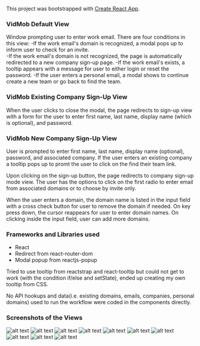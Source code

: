 This project was bootstrapped with [Create React App](https://github.com/facebook/create-react-app).

### VidMob Default View

Window prompting user to enter work email.  There are four conditions in this view:
-If the work email's domain is recognized, a modal pops up to inform user to check for an invite.  
-If the work email's domain is not recognized, the page is automatically redirected to a new company sign-up page.
-If the work email's exists, a tooltip appears with a message for user to either login or reset the password.
-If the user enters a personal email, a modal shows to continue create a new team or go back to find the team.  


### VidMob Existing Company Sign-Up View

When the user clicks to close the modal, the page redirects to sign-up view with a form for the user to enter first name, last name, display name (which is optional), and password.  

### VidMob New Company Sign-Up View

User is prompted to enter first name, last name, display name (optional), password, and associated company.  If the user enters an existing company a tooltip pops up to promt the user to click on the find their team link.  

Upon clicking on the sign-up button, the page redirects to company sign-up mode view.  The user has the options to click on the first radio to enter email from associated domains or to choose by invite only.  

When the user enters a domain, the domain name is listed in the input field with a cross check button for user to remove the domain if needed.  On key press down, the cursor reappears for user to enter domain names.  On clicking inside the input field, user can add more domains.  

### Frameworks and Libraries used
- React
- Redirect from react-router-dom
- Modal popup from reactjs-popup

Tried to use tooltip from reactstrap and react-tooltip but could not get to work (with the condition if/else and setState), ended up creating my own tooltip from CSS.  

No API hookups and data(i.e. existing domains, emails, companies, personal domains) used to run the workflow were coded in the components directly.  

### Screenshots of the Views

![alt text](https://i.imgur.com/qAgBeMr.png "Default view")
![alt text](https://i.imgur.com/wF3CsZ8.png "Existing company 1st state")
![alt text](https://i.imgur.com/wTO8WT7.png "Existing company 2nd state")
![alt text](https://i.imgur.com/wolhG63.png "New company 1st state")
![alt text](https://i.imgur.com/1YELio5.png "New company 2nd state")
![alt text](https://i.imgur.com/VfC8aQ5.png "New company 3rd state")
![alt text](https://i.imgur.com/aks112q.png "New company 4th state")
![alt text](https://i.imgur.com/O5wlFHa.png "Existing Email Error")
![alt text](https://i.imgur.com/TzvcBjX.png "Existing Company Error")
![alt text](https://i.imgur.com/5ee28Ef.png "Personal Email Error")











